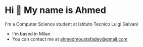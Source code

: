 Hi 👋 My name is Ahmed
==============================================================================================================================

I'm a Computer Science student at Istituto Tecnico Luigi Galvani

* I'm based in Milan
* You can contact me at [ahmedmoustafadev@gmail.com](mailto:ahmedmoustafadev@gmail.com)
